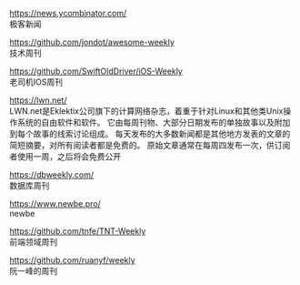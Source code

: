 <https://news.ycombinator.com/>  
极客新闻

<https://github.com/jondot/awesome-weekly>  
技术周刊

<https://github.com/SwiftOldDriver/iOS-Weekly>  
老司机IOS周刊

<https://lwn.net/>  
LWN.net是Eklektix公司旗下的计算网络杂志，着重于针对Linux和其他类Unix操作系统的自由软件和软件。
它由每周刊物、大部分日期发布的单独故事以及附加到每个故事的线索讨论组成。
每天发布的大多数新闻都是其他地方发表的文章的简短摘要，对所有阅读者都是免费的。
原始文章通常在每周四发布一次，供订阅者使用一周，之后将会免费公开

<https://dbweekly.com/>  
数据库周刊

<https://www.newbe.pro/>  
newbe

<https://github.com/tnfe/TNT-Weekly>  
前端领域周刊

<https://github.com/ruanyf/weekly>  
阮一峰的周刊